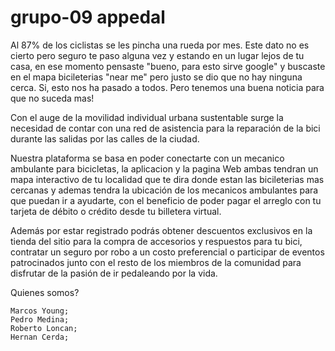 # grupo-09 appedal
Al 87% de los ciclistas se les pincha una rueda por mes. Este dato no es cierto pero seguro te paso alguna vez y estando en un lugar lejos de tu casa, en ese momento pensaste "bueno, para esto sirve google" y buscaste en el mapa bicileterias "near me" pero justo se dio que no hay ninguna cerca. 
Si, esto nos ha pasado a todos. Pero tenemos una buena noticia para que no suceda mas! 

Con el auge de la movilidad individual urbana sustentable surge la necesidad de contar con una red de asistencia para la reparación de la bici durante las salidas por las calles de la ciudad.

Nuestra plataforma se basa en poder conectarte con un mecanico ambulante para bicicletas, la aplicacion y la pagina Web ambas tendran un mapa interactivo de tu localidad que te dira donde estan las bicileterias mas cercanas y ademas tendra la ubicación de los mecanicos ambulantes para que puedan ir a ayudarte, con el beneficio de poder pagar el arreglo con tu tarjeta de débito o crédito desde tu billetera virtual.

Además por estar registrado podrás obtener descuentos exclusivos en la tienda del sitio para la compra de accesorios y respuestos para tu bici, contratar un seguro por robo a un costo preferencial o participar de eventos patrocinados junto con el resto de los miembros de la comunidad para disfrutar de la pasión de ir pedaleando por la vida.

Quienes somos?

    Marcos Young;
    Pedro Medina;
    Roberto Loncan;
    Hernan Cerda;